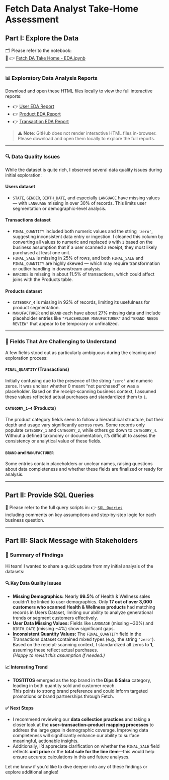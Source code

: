 # Fetch Data Analyst Take-Home Assessment

## Part I: Explore the Data

🗂️ Please refer to the notebook:  
📓 👉 [Fetch DA Take Home - EDA.ipynb](./Exploratory%20Data%20Analysis/Fetch%20DA%20Take%20Home%20-%20EDA.ipynb)

---

### 📊 Exploratory Data Analysis Reports

Download and open these HTML files locally to view the full interactive reports:

- 👉 [User EDA Report](./Exploratory%20Data%20Analysis/Users_EDA_Analysis_Report.html)
- 👉 [Product EDA Report](./Exploratory%20Data%20Analysis/Products_EDA_Analysis_Report.html)
- 👉 [Transaction EDA Report](./Exploratory%20Data%20Analysis/Transactions_EDA_Analysis_Report.html)

> ⚠️ **Note**: GitHub does not render interactive HTML files in-browser. Please download and open them locally to explore the full reports.

---

### 🔍 Data Quality Issues

While the dataset is quite rich, I observed several data quality issues during initial exploration:

#### **Users dataset**
- `STATE`, `GENDER`, `BIRTH_DATE`, and especially `LANGUAGE` have missing values — with `LANGUAGE` missing in over 30% of records. This limits user segmentation or demographic-level analysis.

#### **Transactions dataset**
- `FINAL_QUANTITY` included both numeric values and the string `'zero'`, suggesting inconsistent data entry or ingestion. I cleaned this column by converting all values to numeric and replaced `0` with `1` based on the business assumption that if a user scanned a receipt, they most likely purchased at least one unit.
- `FINAL_SALE` is missing in 25% of rows, and both `FINAL_SALE` and `FINAL_QUANTITY` are highly skewed — which may require transformation or outlier handling in downstream analysis.
- `BARCODE` is missing in about 11.5% of transactions, which could affect joins with the Products table.

#### **Products dataset**
- `CATEGORY_4` is missing in 92% of records, limiting its usefulness for product segmentation.
- `MANUFACTURER` and `BRAND` each have about 27% missing data and include placeholder entries like `"PLACEHOLDER MANUFACTURER"` and `"BRAND NEEDS REVIEW"` that appear to be temporary or unfinalized.

---

### 🧠 Fields That Are Challenging to Understand

A few fields stood out as particularly ambiguous during the cleaning and exploration process:

#### `FINAL_QUANTITY` (Transactions)
Initially confusing due to the presence of the string `'zero'` and numeric zeros. It was unclear whether 0 meant “not purchased” or was a placeholder. Based on the receipt-scanning business context, I assumed these values reflected actual purchases and standardized them to `1`.

#### `CATEGORY_1–4` (Products)
The product category fields seem to follow a hierarchical structure, but their depth and usage vary significantly across rows. Some records only populate `CATEGORY_1` and `CATEGORY_2`, while others go down to `CATEGORY_4`. Without a defined taxonomy or documentation, it’s difficult to assess the consistency or analytical value of these fields.

#### `BRAND` and `MANUFACTURER`
Some entries contain placeholders or unclear names, raising questions about data completeness and whether these fields are finalized or ready for analysis.

---


## Part II: Provide SQL Queries

📁 Please refer to the full query scripts in: 
   👉 [`SQL_Queries`](./SQL_Queries/)  
including comments on key assumptions and step‑by‑step logic for each business question.



---


## Part III: Slack Message with Stakeholders

### 📢 Summary of Findings

Hi team! I wanted to share a quick update from my initial analysis of the datasets:

#### 🔍 Key Data Quality Issues
- **Missing Demographics:** Nearly **99.5%** of Health & Wellness sales couldn’t be linked to user demographics. Only **17 out of over 3,000 customers who scanned Health & Wellness products** had matching records in Users Dataset, limiting our ability to analyze generational trends or segment customers effectively.
- **User Data Missing Values:** Fields like `LANGUAGE` (missing ~30%) and `BIRTH_DATE` (missing ~4%) show significant gaps.
- **Inconsistent Quantity Values:** The `FINAL_QUANTITY` field in the Transactions dataset contained mixed types (e.g., the string `'zero'`).  
  Based on the receipt-scanning context, I standardized all zeros to **1**, assuming these reflect actual purchases.  
  _(Happy to revisit this assumption if needed.)_

#### 📈 Interesting Trend
- **TOSTITOS** emerged as the top brand in the **Dips & Salsa** category, leading in both quantity sold and customer reach.  
  This points to strong brand preference and could inform targeted promotions or brand partnerships through Fetch.

#### ✅ Next Steps
- I recommend reviewing our **data collection practices** and taking a closer look at the **user–transaction–product mapping processes** to address the large gaps in demographic coverage. Improving data completeness will significantly enhance our ability to surface meaningful, actionable insights.
- Additionally, I’d appreciate clarification on whether the `FINAL_SALE` field reflects **unit price** or the **total sale for the line item**—this would help ensure accurate calculations in this and future analyses.


Let me know if you'd like to dive deeper into any of these findings or explore additional angles!

